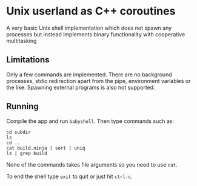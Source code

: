 # Unix userland as C++ coroutines

A very basic Unix shell implementation which does not spawn any processes
but instead implements binary functionality with cooperative multitasking

## Limitations

Only a few commands are implemented. There are no background processes,
stdio redirection apart from the pipe, environment variables or the like.
Spawning external programs is also not supported.

## Running

Compile the app and run `babyshell`. Then type commands such as:

    cd subdir
    ls
    cd ..
    cat build.ninja | sort | uniq
    ls | grep build

None of the commands takes file arguments so you need to use `cat`.

To end the shell type `exit` to quit or just hit `ctrl-c`.
